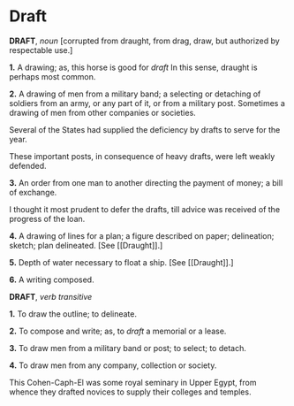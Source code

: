 # Draft

**DRAFT**, _noun_ \[corrupted from draught, from drag, draw, but authorized by respectable use.\]

**1.** A drawing; as, this horse is good for _draft_ In this sense, draught is perhaps most common.

**2.** A drawing of men from a military band; a selecting or detaching of soldiers from an army, or any part of it, or from a military post. Sometimes a drawing of men from other companies or societies.

Several of the States had supplied the deficiency by drafts to serve for the year.

These important posts, in consequence of heavy drafts, were left weakly defended.

**3.** An order from one man to another directing the payment of money; a bill of exchange.

I thought it most prudent to defer the drafts, till advice was received of the progress of the loan.

**4.** A drawing of lines for a plan; a figure described on paper; delineation; sketch; plan delineated. \[See [[Draught]].\]

**5.** Depth of water necessary to float a ship. \[See [[Draught]].\]

**6.** A writing composed.

**DRAFT**, _verb transitive_

**1.** To draw the outline; to delineate.

**2.** To compose and write; as, to _draft_ a memorial or a lease.

**3.** To draw men from a military band or post; to select; to detach.

**4.** To draw men from any company, collection or society.

This Cohen-Caph-El was some royal seminary in Upper Egypt, from whence they drafted novices to supply their colleges and temples.